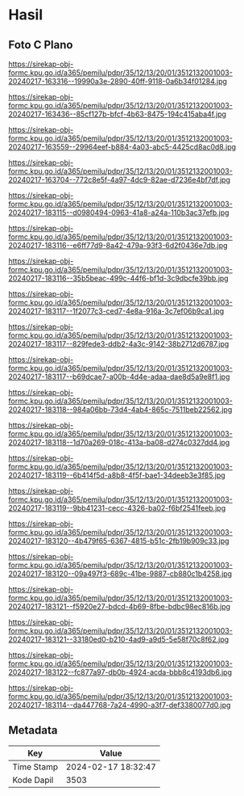 # Hasil

## Foto C Plano

https://sirekap-obj-formc.kpu.go.id/a365/pemilu/pdpr/35/12/13/20/01/3512132001003-20240217-163316--19990a3e-2890-40ff-9118-0a6b34f01284.jpg

https://sirekap-obj-formc.kpu.go.id/a365/pemilu/pdpr/35/12/13/20/01/3512132001003-20240217-163436--85cf127b-bfcf-4b63-8475-194c415aba4f.jpg

https://sirekap-obj-formc.kpu.go.id/a365/pemilu/pdpr/35/12/13/20/01/3512132001003-20240217-163559--29964eef-b884-4a03-abc5-4425cd8ac0d8.jpg

https://sirekap-obj-formc.kpu.go.id/a365/pemilu/pdpr/35/12/13/20/01/3512132001003-20240217-163704--772c8e5f-4a97-4dc9-82ae-d7236e4bf7df.jpg

https://sirekap-obj-formc.kpu.go.id/a365/pemilu/pdpr/35/12/13/20/01/3512132001003-20240217-183115--d0980494-0963-41a8-a24a-110b3ac37efb.jpg

https://sirekap-obj-formc.kpu.go.id/a365/pemilu/pdpr/35/12/13/20/01/3512132001003-20240217-183116--e6ff77d9-8a42-479a-93f3-6d2f0436e7db.jpg

https://sirekap-obj-formc.kpu.go.id/a365/pemilu/pdpr/35/12/13/20/01/3512132001003-20240217-183116--35b5beac-499c-44f6-bf1d-3c9dbcfe39bb.jpg

https://sirekap-obj-formc.kpu.go.id/a365/pemilu/pdpr/35/12/13/20/01/3512132001003-20240217-183117--1f2077c3-ced7-4e8a-916a-3c7ef06b9ca1.jpg

https://sirekap-obj-formc.kpu.go.id/a365/pemilu/pdpr/35/12/13/20/01/3512132001003-20240217-183117--829fede3-ddb2-4a3c-9142-38b2712d6787.jpg

https://sirekap-obj-formc.kpu.go.id/a365/pemilu/pdpr/35/12/13/20/01/3512132001003-20240217-183117--b69dcae7-a00b-4d4e-adaa-dae8d5a9e8f1.jpg

https://sirekap-obj-formc.kpu.go.id/a365/pemilu/pdpr/35/12/13/20/01/3512132001003-20240217-183118--984a06bb-73d4-4ab4-865c-7511beb22562.jpg

https://sirekap-obj-formc.kpu.go.id/a365/pemilu/pdpr/35/12/13/20/01/3512132001003-20240217-183118--1d70a269-018c-413a-ba08-d274c0327dd4.jpg

https://sirekap-obj-formc.kpu.go.id/a365/pemilu/pdpr/35/12/13/20/01/3512132001003-20240217-183119--6b414f5d-a8b8-4f5f-bae1-34deeb3e3f85.jpg

https://sirekap-obj-formc.kpu.go.id/a365/pemilu/pdpr/35/12/13/20/01/3512132001003-20240217-183119--9bb41231-cecc-4326-ba02-f6bf2541feeb.jpg

https://sirekap-obj-formc.kpu.go.id/a365/pemilu/pdpr/35/12/13/20/01/3512132001003-20240217-183120--4b479f65-6367-4815-b51c-2fb19b909c33.jpg

https://sirekap-obj-formc.kpu.go.id/a365/pemilu/pdpr/35/12/13/20/01/3512132001003-20240217-183120--09a497f3-689c-41be-9887-cb880c1b4258.jpg

https://sirekap-obj-formc.kpu.go.id/a365/pemilu/pdpr/35/12/13/20/01/3512132001003-20240217-183121--f5920e27-bdcd-4b69-8fbe-bdbc98ec816b.jpg

https://sirekap-obj-formc.kpu.go.id/a365/pemilu/pdpr/35/12/13/20/01/3512132001003-20240217-183121--33180ed0-b210-4ad9-a9d5-5e58f70c8f62.jpg

https://sirekap-obj-formc.kpu.go.id/a365/pemilu/pdpr/35/12/13/20/01/3512132001003-20240217-183122--fc877a97-db0b-4924-acda-bbb8c4193db6.jpg

https://sirekap-obj-formc.kpu.go.id/a365/pemilu/pdpr/35/12/13/20/01/3512132001003-20240217-183114--da447768-7a24-4990-a3f7-def3380077d0.jpg


## Metadata

| Key        | Value               |
| ---------- | ------------------- |
| Time Stamp | 2024-02-17 18:32:47 |
| Kode Dapil | 3503                |



